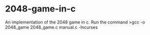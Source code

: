 # 2048-game-in-c
An implementation of the 2048 game in c. 
Run the command >gcc -o 2048_game 2048_game.c manual.c -lncurses
